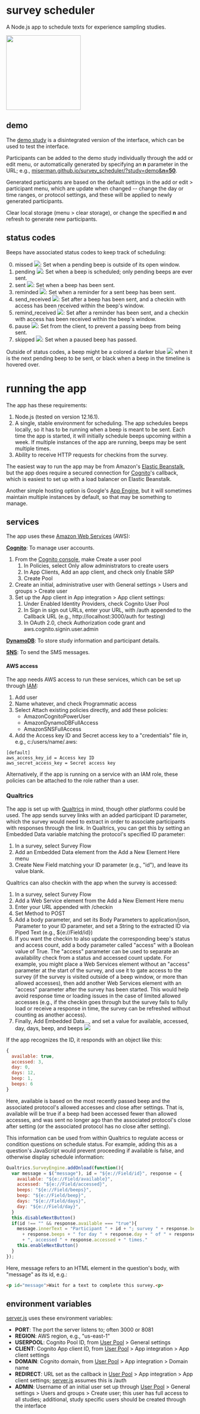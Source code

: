 # survey scheduler
A Node.js app to schedule texts for experience sampling studies.

<img src='docs/icon.png' width='200px'>

## demo
The [demo study](https://miserman.github.io/survey_scheduler/?study=demo) is a disintegrated version of the interface, which can be used to test the interface.

Participants can be added to the demo study individually through the add or edit menu, or automatically generated by specifying an **n** parameter in the URL; e.g., [miserman.github.io/survey_scheduler/?study=demo&**n=50**](https://miserman.github.io/survey_scheduler/?study=demo&n=50).

Generated participants are based on the default settings in the add or edit > participant menu, which are update when changed -- change the day or time ranges, or protocol settings, and these will be applied to newly generated participants.

Clear local storage (menu > clear storage), or change the specified **n** and refresh to generate new participants.

## status codes
Beeps have associated status codes to keep track of scheduling:

0. missed ![](https://placehold.it/20x10/f38d0e?text=+): Set when a pending beep is outside of its open window.
1. pending ![](https://placehold.it/20x10/7fb2ff?text=+): Set when a beep is scheduled; only pending beeps are ever sent.
2. sent ![](https://placehold.it/20x10/fdff81?text=+): Set when a beep has been sent.
3. reminded ![](https://placehold.it/20x10/f9c361?text=+): Set when a reminder for a sent beep has been sent.
4. send_received ![](https://placehold.it/20x10/dedede?text=+): Set after a beep has been sent, and a checkin with access has been received within the beep's window.
5. remind_received ![](https://placehold.it/20x10/dedede?text=+): Set after a reminder has been sent, and a checkin with access has been received within the beep's window.
6. pause ![](https://placehold.it/20x10/caf9f9?text=+): Set from the client, to prevent a passing beep from being sent.
7. skipped ![](https://placehold.it/20x10/8eab79?text=+): Set when a paused beep has passed.

Outside of status codes, a beep might be a colored a darker blue ![](https://placehold.it/20x10/0060ea?text=+) when it is the next pending beep to be sent, or black when a beep in the timeline is hovered over.

# running the app
The app has these requirements:
1. Node.js (tested on version 12.16.1).
1. A single, stable environment for scheduling. The app schedules beeps locally, so it has to be running when a beep is meant to be sent. Each time the app is started, it will initially schedule beeps upcoming within a week. If multiple instances of the app are running, beeps may be sent multiple times.
1. Ability to receive HTTP requests for checkins from the survey.

The easiest way to run the app may be from Amazon's [Elastic Beanstalk](https://aws.amazon.com/elasticbeanstalk/), but the app does require a secured connection for [Cognito](https://aws.amazon.com/cognito/)'s callback, which is easiest to set up with a load balancer on Elastic Beanstalk.

Another simple hosting option is Google's [App Engine](https://cloud.google.com/appengine/), but it will sometimes maintain multiple instances by default, so that may be something to manage.

## services
The app uses these [Amazon Web Services](https://aws.amazon.com/) (AWS):

[**Cognito**](https://aws.amazon.com/cognito/): To manage user accounts.
1. From the [Cognito console](https://console.aws.amazon.com/cognito/users), make Create a user pool
    1. In Policies, select Only allow administrators to create users
    1. In App Clients, Add an app client, and check only Enable SRP
    1. Create Pool
1. Create an initial, administrative user with General settings > Users and groups > Create user
1. Set up the App client in App integration > App client settings:
    1. Under Enabled Identity Providers, check Cognito User Pool
    1. In Sign in sign out URLs, enter your URL, with /auth appended to the Callback URL (e.g., http://localhost:3000/auth for testing)
    1. In OAuth 2.0, check Authorization code grant and aws.cognito.signin.user.admin

[**DynamoDB**](https://aws.amazon.com/dynamodb/): To store study information and participant details.

[**SNS**](https://aws.amazon.com/sns/): To send the SMS messages.

#### AWS access
The app needs AWS access to run these services, which can be set up through [IAM](https://console.aws.amazon.com/iam/home#/users):
1. Add user
1. Name whatever, and check Programmatic access
1. Select Attach existing policies directly, and add these policies:
    * AmazonCognitoPowerUser
    * AmazonDynamoDBFullAccess
    * AmazonSNSFullAccess
1. Add the Access key ID and Secret access key to a "credentials" file in, e.g., c:/users/name/.aws:
```
[default]
aws_access_key_id = Access key ID
aws_secret_access_key = Secret access key
```
Alternatively, if the app is running on a service with an IAM role, these policies can be attached to the role rather than a user.

### Qualtrics
The app is set up with [Qualtrics](https://www.qualtrics.com) in mind, though other platforms could be used. The app sends survey links with an added participant ID parameter, which the survey would need to extract in order to associate participants with responses through the link. In Qualtrics, you can get this by setting an Embedded Data variable matching the protocol's specified ID parameter:
1. In a survey, select Survey Flow
1. Add an Embedded Data element from the Add a New Element Here menu
1. Create New Field matching your ID parameter (e.g., "id"), and leave its value blank.

Qualtrics can also checkin with the app when the survey is accessed:
1. In a survey, select Survey Flow
1. Add a Web Service element from the Add a New Element Here menu
1. Enter your URL appended with /checkin
1. Set Method to POST
1. Add a body parameter, and set its Body Parameters to application/json, Parameter to your ID parameter, and set a String to the extracted ID via Piped Text (e.g., ${e://Field/id})
1. If you want the checkin to also update the corresponding beep's status and access count, add a body parameter called "access" with a Boolean value of True. The "access" parameter can be used to separate an availability check from a status and accessed count update. For example, you might place a Web Services element without an "access" parameter at the start of the survey, and use it to gate access to the survey (if the survey is visited outside of a beep window, or more than allowed accesses), then add another Web Services element with an "access" parameter after the survey has been started. This would help avoid response time or loading issues in the case of limited allowed accesses (e.g., if the checkin goes through but the survey fails to fully load or receive a response in time, the survey can be refreshed without counting as another access).
1. Finally, Add Embedded Data..., and set a value for available, accessed, day, days, beep, and beeps
![](docs/example_webservice.png)

If the app recognizes the ID, it responds with an object like this:
```javascript
{
  available: true,
  accessed: 3,
  day: 0,
  days: 12,
  beep: 1,
  beeps: 6
}
```
Here, available is based on the most recently passed beep and the associated protocol's allowed accesses and close after settings. That is, available will be true if a beep had been accessed fewer than allowed accesses, and was sent no longer ago than the associated protocol's close after setting (or the associated protocol has no close after setting).

This information can be used from within Qualtrics to regulate access or condition questions on schedule status. For example, adding this as a question's JavaScript would prevent proceeding if available is false, and otherwise display schedule information:
```javascript
Qualtrics.SurveyEngine.addOnload(function(){
  var message = $("message"), id = "${e://Field/id}", response = {
    available: "${e://Field/available}",
    accessed: "${e://Field/accessed}",
    beeps: "${e://Field/beeps}",
    beep: "${e://Field/beep}",
    days: "${e://Field/days}",
    day: "${e://Field/day}",
  }
  this.disableNextButton()
  if(id !== "" && response.available === "true"){
    message.innerText = "Participant " + id + "; survey " + response.beep + " of "
      + response.beeps + " for day " + response.day + " of " + response.days
      + ", accessed " + response.accessed + " times."
    this.enableNextButton()
  }
});
```
Here, message refers to an HTML element in the question's body, with "message" as its id, e.g.:
```html
<p id="message">Wait for a text to complete this survey.<p>
```

## environment variables
[server.js](https://github.com/miserman/survey_scheduler/blob/master/server.js) uses these environment variables:
* **PORT**: The port the server listens to; often 3000 or 8081
* **REGION**: AWS region, e.g., "us-east-1"
* **USERPOOL**: Cognito Pool ID, from [User Pool](https://console.aws.amazon.com/cognito/users) > General settings
* **CLIENT**: Cognito App client ID, from [User Pool](https://console.aws.amazon.com/cognito/users) > App integration > App client settings
* **DOMAIN**: Cognito domain, from [User Pool](https://console.aws.amazon.com/cognito/users) > App integration > Domain name
* **REDIRECT**: URL set as the callback in [User Pool](https://console.aws.amazon.com/cognito/users) > App integration > App client settings; [server.js](https://github.com/miserman/survey_scheduler/blob/master/server.js) assumes this is /auth
* **ADMIN**: Username of an initial user set up through [User Pool](https://console.aws.amazon.com/cognito/users) > General settings > Users and groups > Create user; this user has full access to all studies; additional, study specific users should be created through the interface

